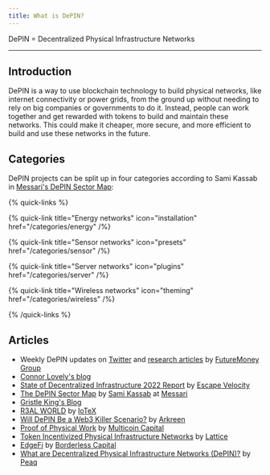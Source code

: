 ```yaml
---
title: What is DePIN?
---
```


DePIN = Decentralized Physical Infrastructure Networks

---

## Introduction

DePIN is a way to use blockchain technology to build physical networks, like internet connectivity or power grids, from the ground up without needing to rely on big companies or governments to do it. Instead, people can work together and get rewarded with tokens to build and maintain these networks. This could make it cheaper, more secure, and more efficient to build and use these networks in the future.

## Categories

DePIN projects can be split up in four categories according to Sami Kassab in [Messari's DePIN Sector Map](https://messari.io/report/the-depin-sector-map):

{% quick-links %}

{% quick-link title="Energy networks" icon="installation" href="/categories/energy" /%}

{% quick-link title="Sensor networks" icon="presets" href="/categories/sensor" /%}

{% quick-link title="Server networks" icon="plugins" href="/categories/server" /%}

{% quick-link title="Wireless networks" icon="theming" href="/categories/wireless" /%}

{% /quick-links %}

## Articles

- Weekly DePIN updates on [Twitter](https://twitter.com/FutureMoneyVC) and [research articles](https://medium.com/@0xfu) by [FutureMoney Group](https://www.fmgroup.xyz/)
- [Connor Lovely's blog](https://connorbuildsinpublic.substack.com/)
- [State of Decentralized Infrastructure 2022 Report](https://ev3.xyz/state-of-decentralized-infrastructure-2022-report/) by [Escape Velocity](https://ev3.xyz/)
- [The DePIN Sector Map](https://twitter.com/Old_Samster/status/1616111274986991616) by [Sami Kassab](https://twitter.com/Old_Samster) at [Messari](https://messari.io/research/sami-kassab)
- [Gristle King's Blog](https://gristleking.com/)
- [R3AL WORLD](https://iotex.io/blog/r3al-world-meaning-behind-branding/) by [IoTeX](https://iotex.io/)
- [Will DePIN Be a Web3 Killer Scenario?](https://medium.com/@arkreen/will-depin-be-a-web3-killer-6262308635d3) by [Arkreen](https://arkreen.com/)
- [Proof of Physical Work](https://multicoin.capital/2022/04/05/proof-of-physical-work/) by [Multicoin Capital](https://multicoin.capital/)
- [Token Incentivized Physical Infrastructure Networks](https://medium.com/@mikezajko_16091/token-incentivized-physical-infrastructure-networks-3548b3182d82) by [Lattice](https://lattice.fund/)
- [EdgeFi](https://medium.com/borderless-capital/edgefi-597b9c747a94) by [Borderless Capital](https://www.borderlesscapital.io/)
- [What are Decentralized Physical Infrastructure Networks (DePIN)?](https://www.peaq.network/blog/what-are-decentralized-physical-infrastructure-networks-depin) by [Peaq](https://www.peaq.network)
